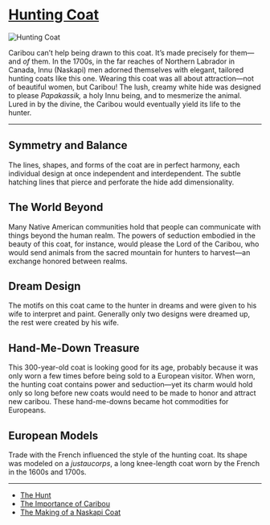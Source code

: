# [Hunting Coat](http://artsmia.github.io/griot/#/o/114602)
![Hunting Coat](http://api.artsmia.org/images/114602/large.jpg)

Caribou can’t help being drawn to this coat. It’s made precisely for them—and *of* them. In the 1700s, in the far reaches of Northern Labrador in Canada, Innu (Naskapi) men adorned themselves with elegant, tailored hunting coats like this one. Wearing this coat was all about attraction—not of beautiful women, but Caribou! The lush, creamy white hide was designed to please *Papakassik,* a holy Innu being, and to mesmerize the animal. Lured in by the divine, the Caribou would eventually yield its life to the hunter.

---

## Symmetry and Balance

The lines, shapes, and forms of the coat are in perfect harmony, each individual design at once independent and interdependent. The subtle hatching lines that pierce and perforate the hide add dimensionality.

## The World Beyond

Many Native American communities hold that people can communicate with things beyond the human realm. The powers of seduction embodied in the beauty of this coat, for instance, would please the Lord of the Caribou, who would send animals from the sacred mountain for hunters to harvest—an exchange honored between realms.

## Dream Design

The motifs on this coat came to the hunter in dreams and were given to his wife to interpret and paint. Generally only two designs were dreamed up, the rest were created by his wife.

## Hand-Me-Down Treasure

This 300-year-old coat is looking good for its age, probably because it was only worn a few times before being sold to a European visitor. When worn, the hunting coat contains power and seduction—yet its charm would hold only so long before new coats would need to be made to honor and attract new caribou. These hand-me-downs became hot commodities for Europeans.

## European Models

Trade with the French influenced the style of the hunting coat. Its shape was modeled on a *justaucorps*, a long knee-length coat worn by the French in the 1600s and 1700s.

---

* [The Hunt](../stories/the-hunt.md)
* [The Importance of Caribou](../stories/the-importance-of-caribou.md)
* [The Making of a Naskapi Coat](../stories/the-making-of-a-naskapi-coat.md)
